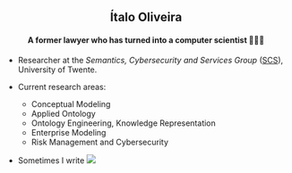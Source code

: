 <h2 align="center">Ítalo Oliveira</h2>
<h4 align="center">A former lawyer who has turned into a computer scientist 👨🏻‍💻</h4>

- Researcher at the _Semantics, Cybersecurity and Services Group_ ([SCS](https://www.utwente.nl/en/eemcs/scs/)), University of Twente.

- Current research areas:
  - Conceptual Modeling
  - Applied Ontology
  - Ontology Engineering, Knowledge Representation
  - Enterprise Modeling
  - Risk Management and Cybersecurity

- Sometimes I write [![](https://img.shields.io/badge/-NotSoShortNotes-000?&logo=wordpress)](https://notsoshortnotes.wordpress.com/)
